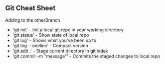 ## Git Cheat Sheet

Adding to the otherBranch

* 'git init' - Init a local git repo in your working directory
* 'git status' - Show state of local repo
* 'git log' - Shows what you've been up to
* 'git log --oneline' - Compact version
* 'git add .' - Stage current directory in git index
* 'git commit -m "message"' - Commits the staged changes to local repo